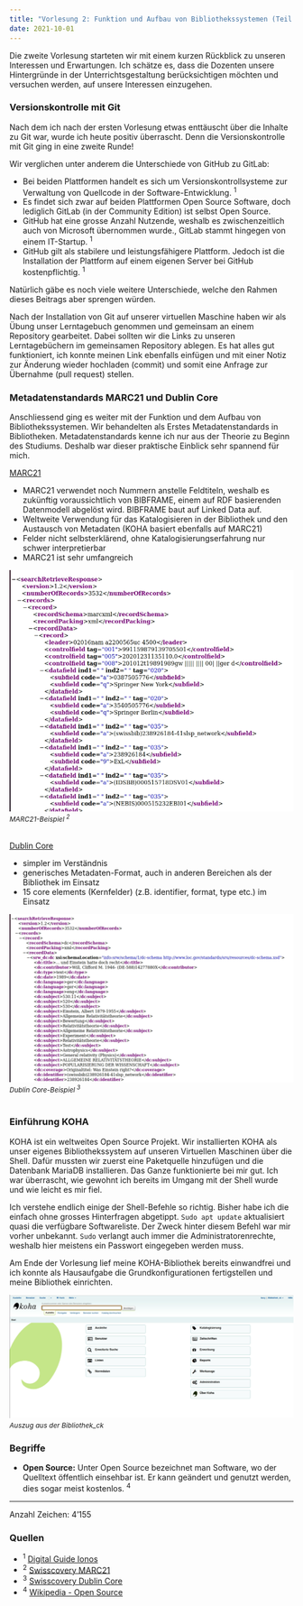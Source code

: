 ```yaml
---
title: "Vorlesung 2: Funktion und Aufbau von Bibliothekssystemen (Teil 1/2)"
date: 2021-10-01
---
```


<p>Die zweite Vorlesung starteten wir mit einem kurzen Rückblick zu unseren Interessen und Erwartungen. Ich schätze es, dass die Dozenten unsere Hintergründe in der Unterrichtsgestaltung berücksichtigen möchten und versuchen werden, auf unsere Interessen einzugehen.</p>

<h3>Versionskontrolle mit Git</h3>
<p>Nach dem ich nach der ersten Vorlesung etwas enttäuscht über die Inhalte zu Git war, wurde ich heute positiv überrascht. Denn die Versionskontrolle mit Git ging in eine zweite Runde!</p>

<p>Wir verglichen unter anderem die Unterschiede von GitHub zu GitLab:</p>
<ul>
  <li>Bei beiden Plattformen handelt es sich um Versionskontrollsysteme zur Verwaltung von Quellcode in der Software-Entwicklung. <sup>1</sup></li>
  <li>Es findet sich zwar auf beiden Plattformen Open Source Software, doch lediglich GitLab (in der Community Edition) ist selbst Open Source.</li>
  <li>GitHub hat eine grosse Anzahl Nutzende, weshalb es zwischenzeitlich auch von Microsoft übernommen wurde., GitLab stammt hingegen von einem IT-Startup. <sup>1</sup></li>
  <li>GitHub gilt als stabilere und leistungsfähigere Plattform. Jedoch ist die Installation der Plattform auf einem eigenen Server bei GitHub kostenpflichtig. <sup>1</sup></li>
  </ul>

<p>Natürlich gäbe es noch viele weitere Unterschiede, welche den Rahmen dieses Beitrags aber sprengen würden.</p>

<p>Nach der Installation von Git auf unserer virtuellen Maschine haben wir als Übung unser Lerntagebuch genommen und gemeinsam an einem Repository gearbeitet. Dabei sollten wir die Links zu unseren Lerntagebüchern im gemeinsamen Repository ablegen. Es hat alles gut funktioniert, ich konnte meinen Link ebenfalls einfügen und mit einer Notiz zur Änderung wieder hochladen (commit) und somit eine Anfrage zur Übernahme (pull request) stellen.</p>

<h3>Metadatenstandards MARC21 und Dublin Core</h3>
<p>Anschliessend ging es weiter mit der Funktion und dem Aufbau von Bibliothekssystemen. Wir behandelten als Erstes Metadatenstandards in Bibliotheken. Metadatenstandards kenne ich nur aus der Theorie zu Beginn des Studiums. Deshalb war dieser praktische Einblick sehr spannend für mich.<p>

<u>MARC21</u>
<ul>
  <li>MARC21 verwendet noch Nummern anstelle Feldtiteln, weshalb es zukünftig voraussichtlich von BIBFRAME, einem auf RDF basierenden Datenmodell abgelöst wird. BIBFRAME baut auf Linked Data auf.</li>
  <li>Weltweite Verwendung für das Katalogisieren in der Bibliothek und den Austausch von Metadaten (KOHA basiert ebenfalls auf MARC21) </li>
  <li>Felder nicht selbsterklärend, ohne Katalogisierungserfahrung nur schwer interpretierbar</li>
  <li>MARC21 ist sehr umfangreich</li></ul>

<img src="https://github.com/cynkoh/BAIN21_ck/blob/b66f96cfe13710691a8f3c0d00e718e37a9045ab/images/02_Marc21.PNG" alt="MARC21-Beispiel"> <br>
  <i style="font-size:12px">MARC21-Beispiel <sup>2</sup></i> <br><br>

<u>Dublin Core</u>
  <ul><li>simpler im Verständnis</li>
   <li>generisches Metadaten-Format, auch in anderen Bereichen als der Bibliothek im Einsatz</li>
   <li>15 core elements (Kernfelder) (z.B. identifier, format, type etc.) im Einsatz </li></ul>

<img src="images/02_DublinCore.PNG" alt="Dublin Core-Beispiel"> <br>
<i style="font-size:12px">Dublin Core-Beispiel <sup>3</sup></i> <br><br>

<h3>Einführung KOHA</h3>
<p>KOHA ist ein weltweites Open Source Projekt. Wir installierten KOHA als unser eigenes Bibliothekssystem auf unseren Virtuellen Maschinen über die Shell. Dafür mussten wir zuerst eine Paketquelle hinzufügen und die Datenbank MariaDB installieren. Das Ganze funktionierte bei mir gut. Ich war überrascht, wie gewohnt ich bereits im Umgang mit der Shell wurde und wie leicht es mir fiel.</p>

<p>Ich verstehe endlich einige der Shell-Befehle so richtig. Bisher habe ich die einfach ohne grosses Hinterfragen abgetippt. <code>Sudo apt update</code> aktualisiert quasi die verfügbare Softwareliste. Der Zweck hinter diesem Befehl war mir vorher unbekannt. <code>Sudo</code> verlangt auch immer die Administratorenrechte, weshalb hier meistens ein Passwort eingegeben werden muss.</p>

<p>Am Ende der Vorlesung lief meine KOHA-Bibliothek bereits einwandfrei und ich konnte als Hausaufgabe die Grundkonfigurationen fertigstellen und meine Bibliothek einrichten. </p>

<img src="https://github.com/cynkoh/BAIN21_ck/blob/b66f96cfe13710691a8f3c0d00e718e37a9045ab/images/02_Koha.PNG" alt="KOHA-Bibliothek"> 
<i style="font-size:12px">Auszug aus der Bibliothek_ck</i> 

<h3>Begriffe</h3>
<ul><li><b>Open Source:</b> Unter Open Source bezeichnet man Software, wo der Quelltext öffentlich einsehbar ist. Er kann geändert und genutzt werden, dies sogar meist kostenlos. <sup>4</sup></li></ul>

---
<p>Anzahl Zeichen: 4’155</p>


<h3>Quellen</h3>
<ul>
  <li><sup>1</sup>
    <a href = "https://www.ionos.de/digitalguide/websites/web-entwicklung/gitlab-vs-github/" target="_blank">Digital Guide Ionos</a></li>
  <li><sup>2</sup>
    <a href = "https://swisscovery.slsp.ch/view/sru/41SLSP_NETWORK?version=1.2&operation=searchRetrieve&query=title=einstein&recordSchema=marcxml" target="_blank">Swisscovery MARC21</a></li>
  <li><sup>3</sup>
    <a href = "https://swisscovery.slsp.ch/view/sru/41SLSP_NETWORK?version=1.2&operation=searchRetrieve&query=title=einstein&recordSchema=dc" target="_blank">Swisscovery Dublin Core</a></li>
  <li><sup>4</sup>
    <a href = "https://de.wikipedia.org/wiki/Open_Source" target="_blank">Wikipedia - Open Source</a></li>
    </ul>




